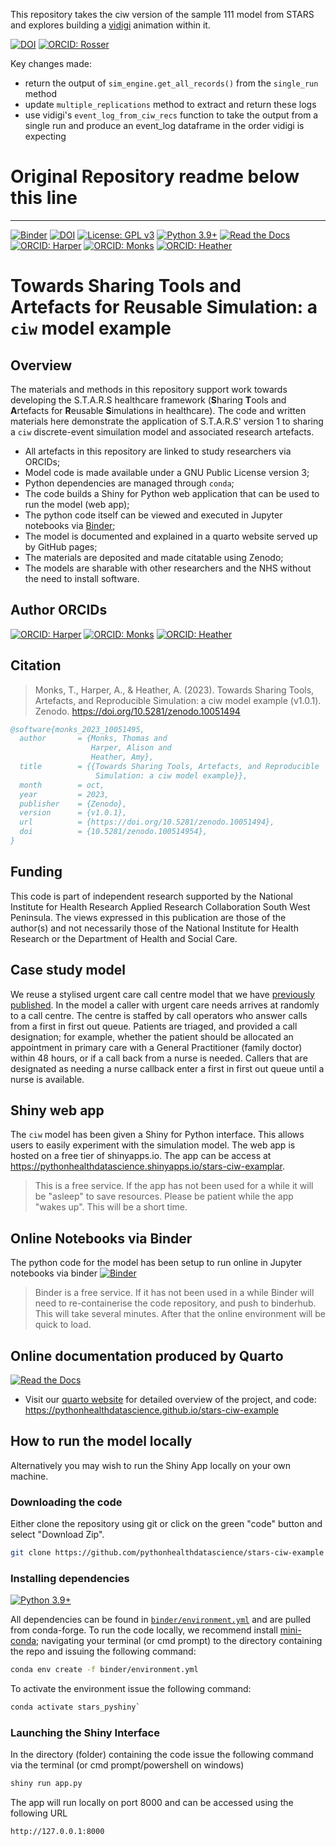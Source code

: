 This repository takes the ciw version of the sample 111 model from STARS and explores building a [vidigi](https://github.com/hsma-tools/vidigi) animation within it.

[![DOI]([https://zenodo.org/badge/DOI/10.5281/zenodo.10051494.svg)](https://doi.org/10.5281/zenodo.16739768)
[![ORCID: Rosser](https://img.shields.io/badge/ORCID-0000--0002--9552--8988-brightgreen)](https://orcid.org/0000-0002-9552-8988)

Key changes made:

- return the output of `sim_engine.get_all_records()` from the `single_run` method
- update `multiple_replications` method to extract and return these logs
- use vidigi's `event_log_from_ciw_recs` function to take the output from a single run and produce an event_log dataframe in the order vidigi is expecting

# Original Repository readme below this line

---


[![Binder](https://mybinder.org/badge_logo.svg)](https://mybinder.org/v2/gh/pythonhealthdatascience/stars-ciw-examplar/HEAD)
[![DOI](https://zenodo.org/badge/DOI/10.5281/zenodo.10051494.svg)](https://doi.org/10.5281/zenodo.10051494)
[![License: GPL v3](https://img.shields.io/badge/License-GPLv3-blue.svg)](https://www.gnu.org/licenses/gpl-3.0)
[![Python 3.9+](https://img.shields.io/badge/python-3.9+-blue.svg)](https://www.python.org/downloads/release/python-390/)
[![Read the Docs](https://readthedocs.org/projects/pip/badge/?version=latest)](https://pythonhealthdatascience.github.io/stars-ciw-examplar/)
[![ORCID: Harper](https://img.shields.io/badge/ORCID-0000--0001--5274--5037-brightgreen)](https://orcid.org/0000-0001-5274-5037)
[![ORCID: Monks](https://img.shields.io/badge/ORCID-0000--0003--2631--4481-brightgreen)](https://orcid.org/0000-0003-2631-4481)
[![ORCID: Heather](https://img.shields.io/badge/ORCID-0000--0002--6596--3479-brightgreen)](https://orcid.org/0000-0002-6596-3479)

#   Towards Sharing Tools and Artefacts for Reusable Simulation: a `ciw` model example

## Overview

The materials and methods in this repository support work towards developing the S.T.A.R.S healthcare framework (**S**haring **T**ools and **A**rtefacts for **R**eusable **S**imulations in healthcare).  The code and written materials here demonstrate the application of S.T.A.R.S' version 1 to sharing a `ciw` discrete-event simuilation model and associated research artefacts.

* All artefacts in this repository are linked to study researchers via ORCIDs;
* Model code is made available under a GNU Public License version 3;
* Python dependencies are managed through `conda`;
* The code builds a Shiny for Python web application that can be used to run the model (web app);
* The python code itself can be viewed and executed in Jupyter notebooks via [Binder](https://mybinder.org);
* The model is documented and explained in a quarto website served up by GitHub pages;
* The materials are deposited and made citatable using Zenodo;
* The models are sharable with other researchers and the NHS without the need to install software.

## Author ORCIDs

[![ORCID: Harper](https://img.shields.io/badge/ORCID-0000--0001--5274--5037-brightgreen)](https://orcid.org/0000-0001-5274-5037)
[![ORCID: Monks](https://img.shields.io/badge/ORCID-0000--0003--2631--4481-brightgreen)](https://orcid.org/0000-0003-2631-4481)
[![ORCID: Heather](https://img.shields.io/badge/ORCID-0000--0002--6596--3479-brightgreen)](https://orcid.org/0000-0002-6596-3479)

## Citation

> Monks, T., Harper, A., & Heather, A. (2023). Towards Sharing Tools, Artefacts, and Reproducible Simulation: a ciw model example (v1.0.1). Zenodo. https://doi.org/10.5281/zenodo.10051494

```bibtex
@software{monks_2023_10051495,
  author       = {Monks, Thomas and
                  Harper, Alison and
                  Heather, Amy},
  title        = {{Towards Sharing Tools, Artefacts, and Reproducible
                   Simulation: a ciw model example}},
  month        = oct,
  year         = 2023,
  publisher    = {Zenodo},
  version      = {v1.0.1},
  url	       = {https://doi.org/10.5281/zenodo.10051494},
  doi          = {10.5281/zenodo.100514954},
}
```

## Funding

This code is part of independent research supported by the National Institute for Health Research Applied Research Collaboration South West Peninsula. The views expressed in this publication are those of the author(s) and not necessarily those of the National Institute for Health Research or the Department of Health and Social Care.

## Case study model

We reuse a stylised urgent care call centre model that we have [previously published](https://openresearch.nihr.ac.uk/articles/3-48). In the model a caller with urgent care needs arrives at randomly to a call centre. The centre is staffed by call operators who answer calls from a first in first out queue. Patients are triaged, and provided a call designation; for example, whether the patient should be allocated an appointment in primary care with a General Practitioner (family doctor) within 48 hours, or if a call back from a nurse is needed.  Callers that are designated as needing a nurse callback enter a first in first out queue until a nurse is available.

## Shiny web app

The `ciw` model has been given a Shiny for Python interface.  This allows users to easily experiment with the simulation model.  The web app is hosted on a free tier of shinyapps.io.  The app can be access at <https://pythonhealthdatascience.shinyapps.io/stars-ciw-examplar>.

> This is a free service. If the app has not been used for a while it will be "asleep" to save resources. Please be patient while the app "wakes up".  This will be a short time.

## Online Notebooks via Binder

The python code for the model has been setup to run online in Jupyter notebooks via binder [![Binder](https://mybinder.org/badge_logo.svg)](https://mybinder.org/v2/gh/pythonhealthdatascience/stars-ciw-examplar/HEAD)

> Binder is a free service.  If it has not been used in a while Binder will need to re-containerise the code repository, and push to binderhub. This will take several minutes. After that the online environment will be quick to load.

## Online documentation produced by Quarto

[![Read the Docs](https://readthedocs.org/projects/pip/badge/?version=latest)](https://pythonhealthdatascience.github.io/stars-ciw-example/)

* Visit our [quarto website](https://pythonhealthdatascience.github.io/stars-ciw-example/) for detailed overview of the project, and code: https://pythonhealthdatascience.github.io/stars-ciw-example

## How to run the model locally

Alternatively you may wish to run the Shiny App locally on your own machine.

### Downloading the code

Either clone the repository using git or click on the green "code" button and select "Download Zip".

```bash
git clone https://github.com/pythonhealthdatascience/stars-ciw-example
```

### Installing dependencies

[![Python 3.9+](https://img.shields.io/badge/python-3.9+-blue.svg)](https://www.python.org/downloads/release/python-390/)

All dependencies can be found in [`binder/environment.yml`]() and are pulled from conda-forge.  To run the code locally, we recommend install [mini-conda](https://docs.conda.io/en/latest/miniconda.html); navigating your terminal (or cmd prompt) to the directory containing the repo and issuing the following command:

```bash
conda env create -f binder/environment.yml
```

To activate the environment issue the following command:

```bash
conda activate stars_pyshiny`
```

### Launching the Shiny Interface

In the directory (folder) containing the code issue the following command via the terminal (or cmd prompt/powershell on windows)

```bash
shiny run app.py
```

The app will run locally on port 8000 and can be accessed using the following URL

```
http://127.0.0.1:8000
```
